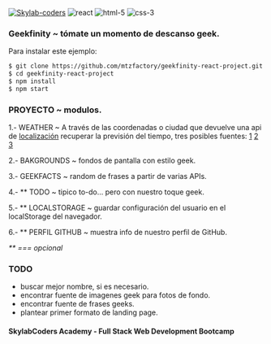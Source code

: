 [![Skylab-coders](https://mtzfactory.github.io/logos/png/skylab-coders.png)](http://www.skylabcoders.com/)
![react](https://mtzfactory.github.io/logos/png/react.png)
![html-5](https://mtzfactory.github.io/logos/png/html-5.png)
![css-3](https://mtzfactory.github.io/logos/png/css-3.png)

### Geekfinity ~ tómate un momento de descanso geek.

Para instalar este ejemplo:

```bash
$ git clone https://github.com/mtzfactory/geekfinity-react-project.git
$ cd geekfinity-react-project
$ npm install
$ npm start
```

### PROYECTO ~ modulos.

1.- WEATHER ~ A través de las coordenadas o ciudad que devuelve una api de [localización][freegeoip] recuperar la previsión del tiempo, tres posibles fuentes: [1][darksky] [2][wunderground] [3][openweathermap]

2.- BAKGROUNDS ~ fondos de pantalla con estilo geek.

3.- GEEKFACTS ~ random de frases a partir de varias APIs.

4.- ** TODO ~ tipico to-do... pero con nuestro toque geek.

5.- ** LOCALSTORAGE ~ guardar configuración del usuario en el localStorage del navegador.

6.- ** PERFIL GITHUB ~ muestra info de nuestro perfil de GitHub.

_** === opcional_

### TODO

+ buscar mejor nombre, si es necesario.
+ encontrar fuente de imagenes geek para fotos de fondo.
+ encontrar fuente de frases geeks.
+ plantear primer formato de landing page.


#### SkylabCoders Academy - Full Stack Web Development Bootcamp

[freegeoip]: https://freegeoip.net/json/

[darksky]: https://darksky.net/dev
[wunderground]: https://www.wunderground.com/weather/api/
[openweathermap]: https://openweathermap.org/api

[create-react-app]: https://github.com/facebookincubator/create-react-app
[react-router-dom]: https://github.com/ReactTraining/react-router/tree/master/packages/react-router-dom
[hashrouter]: https://github.com/ReactTraining/react-router/blob/master/packages/react-router-dom/docs/api/HashRouter.md
[withrouter]: https://github.com/ReactTraining/react-router/blob/master/packages/react-router/docs/api/withRouter.md
